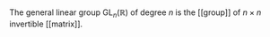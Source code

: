 The general linear group $\text{GL}_n(\mathbb{R})$ of degree $n$ is the [[group]] of $n \times n$ invertible [[matrix]].